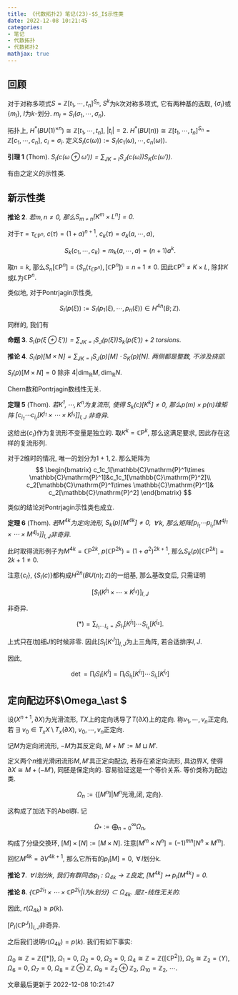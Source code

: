 ```yaml
---
title: 《代数拓扑2》笔记(23)-$S_I$示性类
date: 2022-12-08 10:21:45
categories: 
- 笔记
- 代数拓扑
- 代数拓扑2
mathjax: true
---
```


## 回顾

对于对称多项式$S=\mathbb{Z}[t_1,\cdots,t_n]^{S_n},$
$S^k$为$k$次对称多项式, 它有两种基的选取, $\{\sigma_I\}$或$\{m_I\},$
$I$为$k$-划分. $m_I=S_I(\sigma_1,\cdots,\sigma_n).$

拓扑上, $H^\ast (BU(1)^{\times n})\cong \mathbb{Z}[t_1,\cdots,t_n],$
$|t_i|=2.$
$H^\ast (BU(n))\cong \mathbb{Z}[t_1,\cdots,t_n]^{S_n}=\mathbb{Z}[c_1,\cdots,c_n],$
$c_i=\sigma_i.$
定义$S_I(c(\omega)):=S_I(c_1(\omega),\cdots,c_n(\omega)).$

**引理 1** (Thom). *$S_I(c(\omega\oplus\omega'))=\sum_{JK=I}S_J(c(\omega))S_K(c(\omega')).$* 

有由之定义的示性类.

## 新示性类

**推论 2**. *若$m,n\neq 0,$ 那么$S_{m+n}[K^m\times L^n]=0.$* 

对于$\tau=\tau_{\mathbb{C}\mathrm{P}^n},$ $c(\tau)=(1+a)^{n+1},$
$c_k(\tau)=\sigma_k(a,\cdots,a),$


$$
S_k(c_1,\cdots,c_k)=m_k(a,\cdots,a)=(n+1)a^k.
$$

 取$n=k,$
那么$S_n[\mathbb{C}\mathrm{P}^n]=\left<{}S_n(\tau_{\mathbb{C}\mathrm{P}^n}),[\mathbb{C}\mathrm{P}^n]\right>=n+1\neq 0.$
因此$\mathbb{C}\mathrm{P}^n\neq K\times L,$
除非$K$或$L$为$\mathbb{C}\mathrm{P}^n.$

类似地, 对于Pontrjagin示性类,


$$
S_I(p(\xi)):=S_I(p_1(\xi),\cdots,p_n(\xi))\in H^{4n}(B;\mathbb{Z}).
$$


同样的, 我们有

**命题 3**. *$S_I(p(\xi\oplus\xi'))=\sum_{JK=I}S_J(p(\xi))S_k(p(\xi'))+2\:torsions.$* 

**推论 4**. *$S_I(p)[M\times N]=\sum_{JK=I}S_J(p)[M]\cdot S_K(p)[N].$ 两侧都是整数, 不涉及挠部.* 

$S_I(p)[M\times N]=0$ 除非 $4|\dim_\mathbb{R}M, \dim_\mathbb{R}N.$

Chern数和Pontrjagin数线性无关.

**定理 5** (Thom). *若$K^1,\cdots,K^n$为复流形, 使得 $S_k(c)[K^k]\neq 0,$ 那么$p(m)\times p(n)$维矩阵 $[c_{i_1}\cdots c_{i_r}[K^{j_1}\times\cdots\times K^{j_s}]]_{I,J}$ 非奇异.* 

这给出$\{c_I\}$作为复流形不变量是独立的. 取$K^k=\mathbb{C}\mathrm{P}^k,$
那么这满足要求, 因此存在这样的复流形列.

对于$2$维时的情况, 唯一的划分为$1+1,2.$ 那么矩阵为 
$$
\begin{bmatrix}
 c_1c_1[\mathbb{C}\mathrm{P}^1\times \mathbb{C}\mathrm{P}^1]&c_1c_1[\mathbb{C}\mathrm{P}^2]\\
 c_2[\mathbb{C}\mathrm{P}^1\times \mathbb{C}\mathrm{P}^1]& c_2[\mathbb{C}\mathrm{P}^2]
 \end{bmatrix}
$$

类似的结论对Pontrjagin示性类也成立.

**定理 6** (Thom). *若$M^{4k}$为定向流形, $S_k(p)[M^{4k}]\neq 0,$ $\,\forall\,k,$ 那么矩阵$[p_{i_1}\cdots p_{i_r}[M^{4j_1}\times\cdots\times M^{4j_s}]]_{I,J}$非奇异.* 

此时取得流形例子为$M^{4k}=\mathbb{C}\mathrm{P}^{2k},$
$p(\mathbb{C}\mathrm{P}^{2k})=(1+a^2)^{2k+1},$
那么$S_k(p)[\mathbb{C}\mathrm{P}^{2k}]=2k+1\neq 0.$

注意$\{c_I\},$ $\{S_I(c)\}$都构成$H^{2n}(BU(n);\mathbb{Z})$的一组基,
那么基改变后, 只需证明


$$
[S_I(K^{j_1}\times\cdots\times K^{j_s})]_{I,J}
$$

 非奇异.


$$
(\ast )=\sum_{I_1\cdots I_s=I}S_{I_1}[K^{j_1}]\cdots S_{I_s}[K^{j_s}].
$$


上式只在$I$加细$J$的时候非零. 因此$[S_I[K^J]]_{I,J}$为上三角阵,
若合适排序$I,J.$

因此,


$$
\det=\prod_I S_I[K^I]=\prod_I S_{i_1}[K^{i_1}]\cdots S_{i_r}[K^{i_r}]
$$



## 定向配边环$\Omega_\ast $

设$(X^{n+1},\partial X)$为光滑流形,
$TX$上的定向诱导了$T(\partial X)$上的定向. 称$v_1,\cdots, v_n$正定向,
若$\,\exists\,v_0\in T_xX\setminus T_x(\partial X),$
$v_0,\cdots,v_n$正定向.

记$M$为定向闭流形, $-M$为其反定向, $M+M':=M\sqcup M'.$

定义两个$n$维光滑闭流形$M,M'$具正定向配边, 若存在紧定向流形, 具边界$X,$
使得$\partial X\cong M+(-M'),$ 同胚是保定向的. 容易验证这是一个等价关系.
等价类称为配边类.



$$
\Omega_n:=\{[M^n]|M^n\text{光滑,闭, 定向}\}.
$$

 这构成了加法下的Abel群.
记 

$$
\Omega_\ast :=\bigoplus_{n=0}^\infty \Omega_n,
$$

 构成了分级交换环,
$[M]\times [N]:=[M\times N].$
注意$[M^m\times N^n]=(-1)^{mn}[N^n\times M^m].$

回忆$M^{4k}=\partial V^{4k+1},$ 那么它所有的$p_I[M]=0,$
$\,\forall\,I$划分$k.$

**推论 7**. *$\,\forall\,I$划分$k,$ 我们有群同态$p_I:\Omega_{4k}\rightarrow \mathbb{Z}$良定, $[M^{4k}]\mapsto p_I[M^{4k}]=0.$* 

**推论 8**. *$\{\mathbb{C}\mathrm{P}^{2i_1}\times\cdots\times \mathbb{C}\mathrm{P}^{2i_r}|I\text{为$k$划分}\}\subset \Omega_{4k}.$ 是$\mathbb{Z}$-线性无关的.* 

因此, $r(\Omega_{4k})\ge p(k).$

$[P_I(\mathbb{C}\mathrm{P}^J)]_{I,J}$非奇异.

之后我们说明$r(\Omega_{4k})=p(k).$ 我们有如下事实:

$\Omega_0\cong \mathbb{Z}=\mathbb{Z}\{[\ast ]\},$ $\Omega_1=0,$
$\Omega_2=0,$ $\Omega_3=0,$
$\Omega_4\cong \mathbb{Z}=\mathbb{Z}\{[\mathbb{C}\mathrm{P}^2]\},$
$\Omega_5\cong \mathbb{Z}_2=\left<{}Y\right>,$ $\Omega_6=0,$
$\Omega_7=0,$ $\Omega_8=\mathbb{Z}\oplus\mathbb{Z},$
$\Omega_9=\mathbb{Z}_2\oplus\mathbb{Z}_2,$ $\Omega_{10}=\mathbb{Z}_2,$
$\cdots.$

文章最后更新于 2022-12-08 10:21:47 
